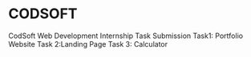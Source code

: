 # CODSOFT
CodSoft Web Development Internship Task Submission
Task1: Portfolio Website 
Task 2:Landing Page
Task 3: Calculator 
